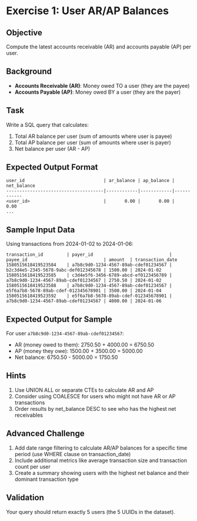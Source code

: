 # Exercise 1: User AR/AP Balances

## Objective
Compute the latest accounts receivable (AR) and accounts payable (AP) per user.

## Background
- **Accounts Receivable (AR)**: Money owed TO a user (they are the payee)
- **Accounts Payable (AP)**: Money owed BY a user (they are the payer)

## Task
Write a SQL query that calculates:
1. Total AR balance per user (sum of amounts where user is payee)
2. Total AP balance per user (sum of amounts where user is payer)
3. Net balance per user (AR - AP)

## Expected Output Format
```
user_id                              | ar_balance | ap_balance | net_balance
-------------------------------------|------------|------------|------------
<user_id>                            |       0.00 |       0.00 |        0.00
...
```

## Sample Input Data
Using transactions from 2024-01-02 to 2024-01-06:
```
transaction_id         | payer_id                             | payee_id                             | amount  | transaction_date
1580515618419523584    | a7b8c9d0-1234-4567-89ab-cdef01234567 | b2c3d4e5-2345-5678-9abc-def012345678 | 1500.00 | 2024-01-02
1580515618419523585    | c3d4e5f6-3456-6789-abcd-ef0123456789 | a7b8c9d0-1234-4567-89ab-cdef01234567 | 2750.50 | 2024-01-02
1580515618419523588    | a7b8c9d0-1234-4567-89ab-cdef01234567 | e5f6a7b8-5678-89ab-cdef-012345678901 | 3500.00 | 2024-01-04
1580515618419523592    | e5f6a7b8-5678-89ab-cdef-012345678901 | a7b8c9d0-1234-4567-89ab-cdef01234567 | 4000.00 | 2024-01-06
```

## Expected Output for Sample
For user `a7b8c9d0-1234-4567-89ab-cdef01234567`:
- AR (money owed to them): 2750.50 + 4000.00 = 6750.50
- AP (money they owe): 1500.00 + 3500.00 = 5000.00
- Net balance: 6750.50 - 5000.00 = 1750.50

## Hints
1. Use UNION ALL or separate CTEs to calculate AR and AP
2. Consider using COALESCE for users who might not have AR or AP transactions
3. Order results by net_balance DESC to see who has the highest net receivables

## Advanced Challenge
1. Add date range filtering to calculate AR/AP balances for a specific time period (use WHERE clause on transaction_date)
2. Include additional metrics like average transaction size and transaction count per user
3. Create a summary showing users with the highest net balance and their dominant transaction type

## Validation
Your query should return exactly 5 users (the 5 UUIDs in the dataset).
